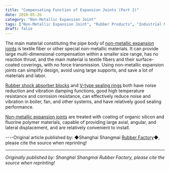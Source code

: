 ```yaml
---
title: "Compensating Function of Expansion Joints (Part 2)"
date: 2010-05-26
category: "Non-Metallic Expansion Joint"
tags: ["Non-Metallic Expansion Joint", "Rubber Products", "Industrial Materials"]
draft: false
---
```


The main material constituting the pipe body of [non-metallic expansion joints](http://www.smpolymer.com/feijinshupengzhangjie/) is textile fiber or other special non-metallic materials. It can provide large multi-dimensional compensation within a smaller size range, has no reaction thrust, and the main material is textile fibers and their surface-coated coverings, with no force transmission. Using non-metallic expansion joints can simplify design, avoid using large supports, and save a lot of materials and labor.

[Rubber shock absorber blocks](http://www.smpolymer.com/) and [V-type sealing rings](http://www.smpolymer.com/) both have noise reduction and vibration damping functions, good high temperature resistance and corrosion resistance, can effectively reduce noise and vibration in boiler, fan, and other systems, and have relatively good sealing performance.

[Non-metallic expansion joints](http://www.smpolymer.com/feijinshupengzhangjie/) are treated with coating of organic silicon and fluorine polymer materials, capable of providing large axial, angular, and lateral displacement, and are relatively convenient to install.

----Original article published by: ◆Shanghai Shangmai [Rubber Factory](http://www.smpolymer.com/)◆, please cite the source when reprinting!

---

*Originally published by: Shanghai Shangmai Rubber Factory, please cite the source when reprinting!*